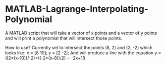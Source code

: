 # MATLAB-Lagrange-Interpolating-Polynomial
A MATLAB script that will take a vector of x points and a vector of y points and will print a polynomial that will intersect those points.

How to use?
Currently set to intersect the points (8, 2) and (2, -2) which looks like:
x = [8 10];
y = [2 -2];
And will produce a line with the equation y = ((2*(x-10))/-2)+((-2*(x-8))/2) = -2x+18
